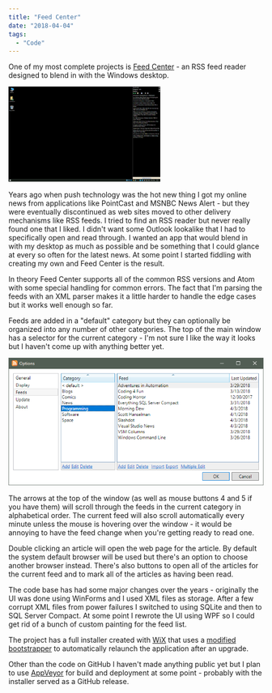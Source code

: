 ```yaml
---
title: "Feed Center"
date: "2018-04-04"
tags: 
  - "Code"
---
```


One of my most complete projects is [Feed Center](https://github.com/ckaczor/FeedCenter) - an RSS feed reader designed to blend in with the Windows desktop.

[![](images/Feed-Center-300x188.png)](images/Feed-Center.png)

Years ago when push technology was the hot new thing I got my online news from applications like PointCast and MSNBC News Alert - but they were eventually discontinued as web sites moved to other delivery mechanisms like RSS feeds. I tried to find an RSS reader but never really found one that I liked. I didn't want some Outlook lookalike that I had to specifically open and read through. I wanted an app that would blend in with my desktop as much as possible and be something that I could glance at every so often for the latest news. At some point I started fiddling with creating my own and Feed Center is the result.

In theory Feed Center supports all of the common RSS versions and Atom with some special handling for common errors. The fact that I'm parsing the feeds with an XML parser makes it a little harder to handle the edge cases but it works well enough so far.

Feeds are added in a "default" category but they can optionally be organized into any number of other categories. The top of the main window has a selector for the current category - I'm not sure I like the way it looks but I haven't come up with anything better yet.

[![](images/Options-Feed.png)](images/Options-Feed.png)

The arrows at the top of the window (as well as mouse buttons 4 and 5 if you have them) will scroll through the feeds in the current category in alphabetical order. The current feed will also scroll automatically every minute unless the mouse is hovering over the window - it would be annoying to have the feed change when you're getting ready to read one.

Double clicking an article will open the web page for the article. By default the system default browser will be used but there's an option to choose another browser instead. There's also buttons to open all of the articles for the current feed and to mark all of the articles as having been read.

The code base has had some major changes over the years - originally the UI was done using WinForms and I used XML files as storage. After a few corrupt XML files from power failures I switched to using SQLite and then to SQL Server Compact. At some point I rewrote the UI using WPF so I could get rid of a bunch of custom painting for the feed list.

The project has a full installer created with [WiX](http://wixtoolset.org/) that uses a [modified bootstrapper](https://github.com/ckaczor/WixBalExtensionExt) to automatically relaunch the application after an upgrade.

Other than the code on GitHub I haven't made anything public yet but I plan to use [AppVeyor](https://www.appveyor.com/) for build and deployment at some point - probably with the installer served as a GitHub release.
